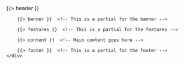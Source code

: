 
<!DOCTYPE HTML>
<html lang="en">
<head>
    <title>BrimLoft by Group6th</title>
    <meta charset="utf-8" />
    <meta name="viewport" content="width=device-width, initial-scale=1, user-scalable=no" />
    <link rel="stylesheet" href="css/styles.css" />
</head>
<body>
    <div id="page-wrapper">
        {{> header }}  <!-- This is a partial for the header -->

        {{> banner }}  <!-- This is a partial for the banner -->

        {{> features }}  <!-- This is a partial for the features -->

        {{> content }}  <!-- Main content goes here -->

        {{> footer }}  <!-- This is a partial for the footer -->
    </div>

    
</body>
</html>
